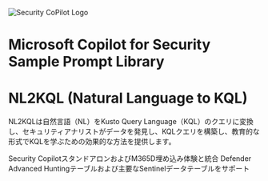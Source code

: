 ![Security CoPilot Logo](https://github.com/ninjyanaka/Copilot-For-Security/blob/main/Promptbook%20samples/ic_fluent_copilot_64_64%402x.png)
# Microsoft Copilot for Security Sample Prompt Library

# NL2KQL (Natural Language to KQL)

NL2KQLは自然言語（NL）をKusto Query Language（KQL）のクエリに変換し、セキュリティアナリストがデータを発見し、KQLクエリを構築し、教育的な形式でKQLを学ぶための効果的な方法を提供します。

Security CopilotスタンドアロンおよびM365D埋め込み体験と統合
Defender Advanced Huntingテーブルおよび主要なSentinelデータテーブルをサポート

